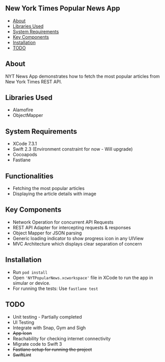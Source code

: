 ## New York Times Popular News App

- [About](#About)
- [Libraries Used](#libraries-used)
- [System Requirements](#requirements)
- [Key Components](#key-components)
- [Installation](#installation)
- [TODO](#todo)


## About
NYT News App demonstrates how to fetch the most popular articles from New York Times REST API.


## Libraries Used

- Alamofire
- ObjectMapper

## System Requirements

* XCode 7.3.1
* Swift 2.3 (Environment constraint for now - Will upgrade)
* Cocoapods
* Fastlane


## Functionalities

- Fetching the most popular articles
- Displaying the article details with image


## Key Components

- Network Operation for concurrent API Requests
- REST API Adapter for intercepting requests & responses
- Object Mapper for JSON parsing
- Generic loading indicator to show progress icon in any UIView
- MVC Architecture which displays clear separation of concern


## Installation

- Run `pod install`
- Open `'NYTPopularNews.xcworkspace'` file in XCode to run the app in simular or device.
- For running the tests: Use `fastlane test`



## TODO

- Unit testing - Partially completed
- UI Testing
- Integrate with Snap, Gym and Sigh
- ~~App Icon~~
- Reachability for checking internet connectivity
- Migrate code to Swift 3
- ~~Fastlane setup for running the project~~
- ~~SwiftLint~~




